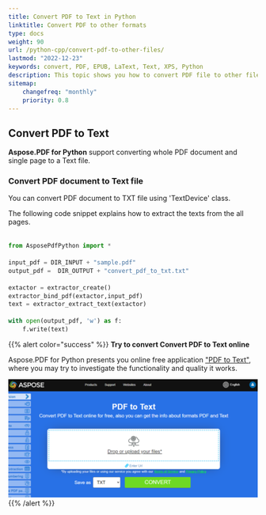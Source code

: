```yaml
---
title: Convert PDF to Text in Python
linktitle: Convert PDF to other formats 
type: docs
weight: 90
url: /python-cpp/convert-pdf-to-other-files/
lastmod: "2022-12-23"
keywords: convert, PDF, EPUB, LaText, Text, XPS, Python
description: This topic shows you how to convert PDF file to other file formats like Text using Python.
sitemap:
    changefreq: "monthly"
    priority: 0.8
---
```


## Convert PDF to Text

**Aspose.PDF for Python** support converting whole PDF document and single page to a Text file.

### Convert PDF document to Text file

You can convert PDF document to TXT file using 'TextDevice' class.

The following code snippet explains how to extract the texts from the all pages.

```python

from AsposePdfPython import *

input_pdf = DIR_INPUT + "sample.pdf"
output_pdf =  DIR_OUTPUT + "convert_pdf_to_txt.txt"

extactor = extractor_create()
extractor_bind_pdf(extactor,input_pdf)
text = extractor_extract_text(extactor)

with open(output_pdf, 'w') as f:
    f.write(text)
```

{{% alert color="success" %}}
**Try to convert Convert PDF to Text online**

Aspose.PDF for Python presents you online free application ["PDF to Text"](https://products.aspose.app/pdf/conversion/pdf-to-txt), where you may try to investigate the functionality and quality it works.

[![Aspose.PDF Convertion PDF to Text with Free App](pdf_to_text.png)](https://products.aspose.app/pdf/conversion/pdf-to-txt)
{{% /alert %}}
